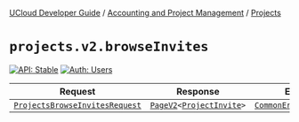 [UCloud Developer Guide](/docs/developer-guide/README.md) / [Accounting and Project Management](/docs/developer-guide/accounting-and-projects/README.md) / [Projects](/docs/developer-guide/accounting-and-projects/projects.md)

# `projects.v2.browseInvites`

[![API: Stable](https://img.shields.io/static/v1?label=API&message=Stable&color=green&style=flat-square)](/docs/developer-guide/core/api-conventions.md)
[![Auth: Users](https://img.shields.io/static/v1?label=Auth&message=Users&color=informational&style=flat-square)](/docs/developer-guide/core/types.md#role)



| Request | Response | Error |
|---------|----------|-------|
|<code><a href='#projectsbrowseinvitesrequest'>ProjectsBrowseInvitesRequest</a></code>|<code><a href='/docs/reference/dk.sdu.cloud.PageV2.md'>PageV2</a>&lt;<a href='#projectinvite'>ProjectInvite</a>&gt;</code>|<code><a href='/docs/reference/dk.sdu.cloud.CommonErrorMessage.md'>CommonErrorMessage</a></code>|



